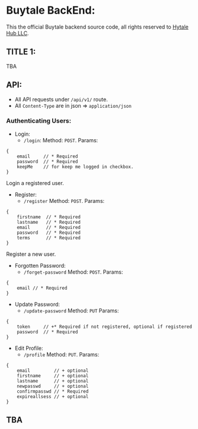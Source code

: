 # Buytale BackEnd:

This the official Buytale backend source code, all rights reserved to [Hytale Hub LLC](https://hytalehub.com).

## TITLE 1:

TBA

## API:

* All API requests under `/api/v1/` route.
* All `Content-Type` are in json => `application/json`

### Authenticating Users:

* Login:
	- `/login`:
		Method: `POST`.
		Params: 
```
{
	email     // * Required
	password  // * Required
	keepMe    // for keep me logged in checkbox.
}
```

Login a registered user.


* Register:
	- `/register`
		Method: `POST`.
		Params:
```
{
	firstname  // * Required
	lastname   // * Required
	email      // * Required
	password   // * Required
	terms      // * Required
}
```

Register a new user.

* Forgotten Password:
	- `/forget-password`
		Method: `POST`.
		Params:
```
{
	email // * Required
}
```

* Update Password:
	- `/update-password`
		Method: `PUT`
		Params:
```
{
	token     // +* Required if not registered, optional if registered
	password  // * Required
}
```

* Edit Profile:
	- `/profile`
		Method: `PUT`.
		Params:
```
{
	email         // + optional
	firstname     // + optional
	lastname      // + optional
	newpasswd     // + optional
	confirmpasswd // * Required
	expireallsess // + optional
}
```

## TBA
